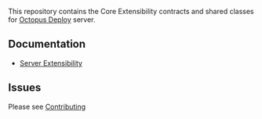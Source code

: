 This repository contains the Core Extensibility contracts and shared classes for [Octopus Deploy][1] server.

## Documentation
- [Server Extensibility][2]

## Issues
Please see [Contributing](CONTRIBUTING.md)

[1]: https://octopus.com
[2]: http://g.octopushq.com/ServerExtensions
